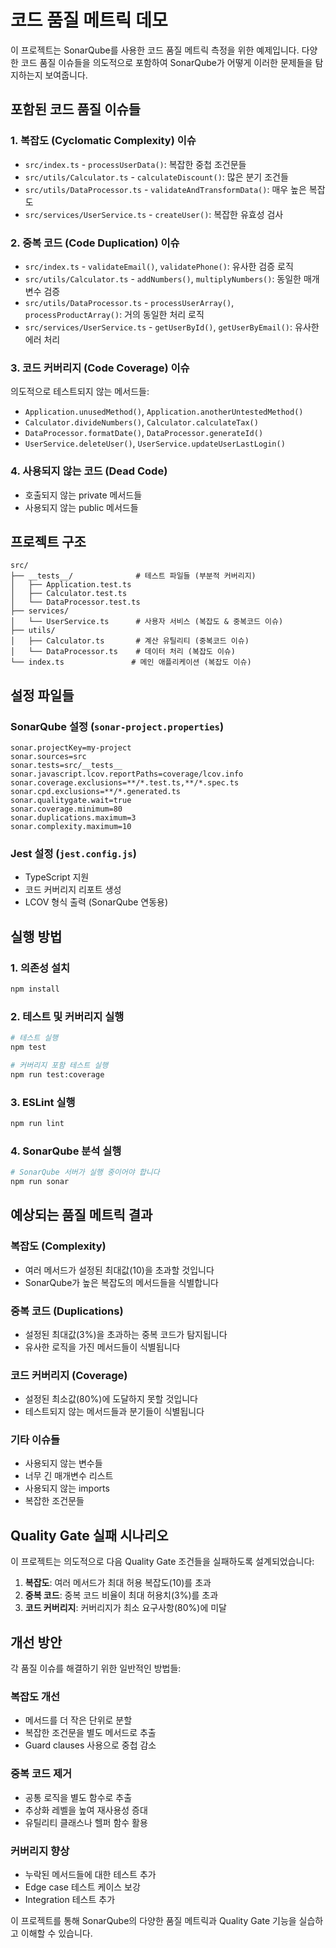 # 코드 품질 메트릭 데모

이 프로젝트는 SonarQube를 사용한 코드 품질 메트릭 측정을 위한 예제입니다. 다양한 코드 품질 이슈들을 의도적으로 포함하여 SonarQube가 어떻게 이러한 문제들을 탐지하는지 보여줍니다.

## 포함된 코드 품질 이슈들

### 1. 복잡도 (Cyclomatic Complexity) 이슈
- `src/index.ts` - `processUserData()`: 복잡한 중첩 조건문들
- `src/utils/Calculator.ts` - `calculateDiscount()`: 많은 분기 조건들
- `src/utils/DataProcessor.ts` - `validateAndTransformData()`: 매우 높은 복잡도
- `src/services/UserService.ts` - `createUser()`: 복잡한 유효성 검사

### 2. 중복 코드 (Code Duplication) 이슈
- `src/index.ts` - `validateEmail()`, `validatePhone()`: 유사한 검증 로직
- `src/utils/Calculator.ts` - `addNumbers()`, `multiplyNumbers()`: 동일한 매개변수 검증
- `src/utils/DataProcessor.ts` - `processUserArray()`, `processProductArray()`: 거의 동일한 처리 로직
- `src/services/UserService.ts` - `getUserById()`, `getUserByEmail()`: 유사한 에러 처리

### 3. 코드 커버리지 (Code Coverage) 이슈
의도적으로 테스트되지 않는 메서드들:
- `Application.unusedMethod()`, `Application.anotherUntestedMethod()`
- `Calculator.divideNumbers()`, `Calculator.calculateTax()`
- `DataProcessor.formatDate()`, `DataProcessor.generateId()`
- `UserService.deleteUser()`, `UserService.updateUserLastLogin()`

### 4. 사용되지 않는 코드 (Dead Code)
- 호출되지 않는 private 메서드들
- 사용되지 않는 public 메서드들

## 프로젝트 구조

```
src/
├── __tests__/              # 테스트 파일들 (부분적 커버리지)
│   ├── Application.test.ts
│   ├── Calculator.test.ts
│   └── DataProcessor.test.ts
├── services/
│   └── UserService.ts      # 사용자 서비스 (복잡도 & 중복코드 이슈)
├── utils/
│   ├── Calculator.ts       # 계산 유틸리티 (중복코드 이슈)
│   └── DataProcessor.ts    # 데이터 처리 (복잡도 이슈)
└── index.ts               # 메인 애플리케이션 (복잡도 이슈)
```

## 설정 파일들

### SonarQube 설정 (`sonar-project.properties`)
```properties
sonar.projectKey=my-project
sonar.sources=src
sonar.tests=src/__tests__
sonar.javascript.lcov.reportPaths=coverage/lcov.info
sonar.coverage.exclusions=**/*.test.ts,**/*.spec.ts
sonar.cpd.exclusions=**/*.generated.ts
sonar.qualitygate.wait=true
sonar.coverage.minimum=80
sonar.duplications.maximum=3
sonar.complexity.maximum=10
```

### Jest 설정 (`jest.config.js`)
- TypeScript 지원
- 코드 커버리지 리포트 생성
- LCOV 형식 출력 (SonarQube 연동용)

## 실행 방법

### 1. 의존성 설치
```bash
npm install
```

### 2. 테스트 및 커버리지 실행
```bash
# 테스트 실행
npm test

# 커버리지 포함 테스트 실행
npm run test:coverage
```

### 3. ESLint 실행
```bash
npm run lint
```

### 4. SonarQube 분석 실행
```bash
# SonarQube 서버가 실행 중이어야 합니다
npm run sonar
```

## 예상되는 품질 메트릭 결과

### 복잡도 (Complexity)
- 여러 메서드가 설정된 최대값(10)을 초과할 것입니다
- SonarQube가 높은 복잡도의 메서드들을 식별합니다

### 중복 코드 (Duplications)
- 설정된 최대값(3%)을 초과하는 중복 코드가 탐지됩니다
- 유사한 로직을 가진 메서드들이 식별됩니다

### 코드 커버리지 (Coverage)
- 설정된 최소값(80%)에 도달하지 못할 것입니다
- 테스트되지 않는 메서드들과 분기들이 식별됩니다

### 기타 이슈들
- 사용되지 않는 변수들
- 너무 긴 매개변수 리스트
- 사용되지 않는 imports
- 복잡한 조건문들

## Quality Gate 실패 시나리오

이 프로젝트는 의도적으로 다음 Quality Gate 조건들을 실패하도록 설계되었습니다:

1. **복잡도**: 여러 메서드가 최대 허용 복잡도(10)를 초과
2. **중복 코드**: 중복 코드 비율이 최대 허용치(3%)를 초과
3. **코드 커버리지**: 커버리지가 최소 요구사항(80%)에 미달

## 개선 방안

각 품질 이슈를 해결하기 위한 일반적인 방법들:

### 복잡도 개선
- 메서드를 더 작은 단위로 분할
- 복잡한 조건문을 별도 메서드로 추출
- Guard clauses 사용으로 중첩 감소

### 중복 코드 제거
- 공통 로직을 별도 함수로 추출
- 추상화 레벨을 높여 재사용성 증대
- 유틸리티 클래스나 헬퍼 함수 활용

### 커버리지 향상
- 누락된 메서드들에 대한 테스트 추가
- Edge case 테스트 케이스 보강
- Integration 테스트 추가

이 프로젝트를 통해 SonarQube의 다양한 품질 메트릭과 Quality Gate 기능을 실습하고 이해할 수 있습니다.
